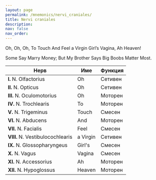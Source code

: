 ```yaml
---
layout: page
permalink: /mnemonics/nervi_craniales/
title: Nervi craniales
description:
nav: false
nav_order:
---
```


Oh, Oh, Oh, To Touch And Feel a Virgin Girl’s Vagina, Ah Heaven!

Some Say Marry Money; But My Brother Says Big Boobs Matter Most.

| Нерв                      | Име | Функция |
|---------------------------|-----------|-----------|
| **I.** N. Olfactorius         | Oh | Сетивен
| **II.** N. Opticus            | Oh | Сетивен
| **III.** N. Oculomotorius     | Oh | Моторен
| **IV.** N. Trochlearis        | To | Моторен
| **V.** N. Trigeminus          | Touch | Смесен
| **VI.** N. Abducens           | And | Моторен
| **VII.** N. Facialis          | Feel | Смесен
| **VIII.** N. Vestibulocochlearis  | a Virgin | Сетивен
| **IX.** N. Glossopharyngeus   | Girl's | Смесен
| **X.** N. Vagus               | Vagina | Смесен
| **XI.** N. Accessorius        | Ah | Моторен
| **XII.** N. Hypoglossus       | Heaven | Моторен

